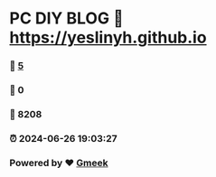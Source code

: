 # PC DIY BLOG :link: https://yeslinyh.github.io 
### :page_facing_up: [5](https://yeslinyh.github.io/tag.html) 
### :speech_balloon: 0 
### :hibiscus: 8208 
### :alarm_clock: 2024-06-26 19:03:27 
### Powered by :heart: [Gmeek](https://github.com/Meekdai/Gmeek)
